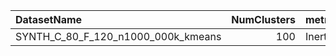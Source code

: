 | DatasetName                        |   NumClusters | metric   | baseline   | compare_suite   |   Double_Inertia |   Hybrid_Inertia |   Rel_Inertia |   Improvement_% |   n_pairs |
|:-----------------------------------|--------------:|:---------|:-----------|:----------------|-----------------:|-----------------:|--------------:|----------------:|----------:|
| SYNTH_C_80_F_120_n1000_000k_kmeans |           100 | Inertia  | Double     | Hybrid          |      4.44375e+08 |      4.44375e+08 |             1 |    -5.77151e-05 |         1 |